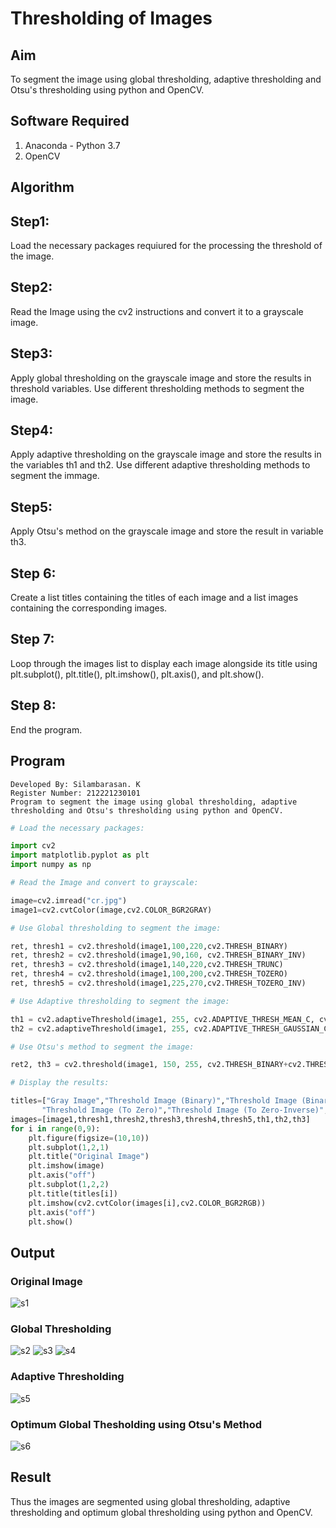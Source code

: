 # Thresholding of Images
## Aim
To segment the image using global thresholding, adaptive thresholding and Otsu's thresholding using python and OpenCV.

## Software Required
1. Anaconda - Python 3.7
2. OpenCV

## Algorithm

## Step1:
Load the necessary packages requiured for the processing the threshold of the image.

## Step2:
Read the Image using the cv2 instructions and convert it to a grayscale image.

## Step3:
Apply global thresholding on the grayscale image and store the results in threshold variables. Use different thresholding methods to segment the image.

## Step4:
Apply adaptive thresholding on the grayscale image and store the results in the variables th1 and th2. Use different adaptive thresholding methods to segment the immage.

## Step5:
Apply Otsu's method on the grayscale image and store the result in variable th3.

## Step 6:
Create a list titles containing the titles of each image and a list images containing the corresponding images.

## Step 7:
Loop through the images list to display each image alongside its title using plt.subplot(), plt.title(), plt.imshow(), plt.axis(), and plt.show().

## Step 8:
End the program.

## Program
```
Developed By: Silambarasan. K
Register Number: 212221230101
Program to segment the image using global thresholding, adaptive thresholding and Otsu's thresholding using python and OpenCV.
```

```py
# Load the necessary packages:

import cv2
import matplotlib.pyplot as plt
import numpy as np

```
```py
# Read the Image and convert to grayscale:

image=cv2.imread("cr.jpg")
image1=cv2.cvtColor(image,cv2.COLOR_BGR2GRAY)
```

```py
# Use Global thresholding to segment the image:

ret, thresh1 = cv2.threshold(image1,100,220,cv2.THRESH_BINARY)
ret, thresh2 = cv2.threshold(image1,90,160, cv2.THRESH_BINARY_INV)
ret, thresh3 = cv2.threshold(image1,140,220,cv2.THRESH_TRUNC)
ret, thresh4 = cv2.threshold(image1,100,200,cv2.THRESH_TOZERO)
ret, thresh5 = cv2.threshold(image1,225,270,cv2.THRESH_TOZERO_INV)
```

```py
# Use Adaptive thresholding to segment the image:

th1 = cv2.adaptiveThreshold(image1, 255, cv2.ADAPTIVE_THRESH_MEAN_C, cv2.THRESH_BINARY, 11, 3)
th2 = cv2.adaptiveThreshold(image1, 255, cv2.ADAPTIVE_THRESH_GAUSSIAN_C, cv2.THRESH_BINARY, 11, 3)
```

```py
# Use Otsu's method to segment the image:

ret2, th3 = cv2.threshold(image1, 150, 255, cv2.THRESH_BINARY+cv2.THRESH_OTSU)
```

```py
# Display the results:

titles=["Gray Image","Threshold Image (Binary)","Threshold Image (Binary Inverse)","Threshold Image (Truncate)",
       "Threshold Image (To Zero)","Threshold Image (To Zero-Inverse)","Adaptive Threshold (Mean)","Adaptive Threshold (Gaussian)","Otsu"]
images=[image1,thresh1,thresh2,thresh3,thresh4,thresh5,th1,th2,th3]
for i in range(0,9):
    plt.figure(figsize=(10,10))
    plt.subplot(1,2,1)
    plt.title("Original Image")
    plt.imshow(image)
    plt.axis("off")
    plt.subplot(1,2,2)
    plt.title(titles[i])
    plt.imshow(cv2.cvtColor(images[i],cv2.COLOR_BGR2RGB))
    plt.axis("off")
    plt.show()

```
## Output

### Original Image
![s1](https://github.com/simbu07/Thresholding/assets/94525786/a8af1d3f-535b-4632-9456-d23bd1e1aabd)


### Global Thresholding
![s2](https://github.com/simbu07/Thresholding/assets/94525786/f39c2c9d-2ab7-4005-8c52-7647bda8f186)
![s3](https://github.com/simbu07/Thresholding/assets/94525786/1f70820c-5fbc-483a-a082-5b06e52cfd55)
![s4](https://github.com/simbu07/Thresholding/assets/94525786/fb754ff1-da96-46e5-a7ca-dcc2de8851ed)


### Adaptive Thresholding
![s5](https://github.com/simbu07/Thresholding/assets/94525786/5399c096-7fa5-4cda-acd0-63e1540870f9)


### Optimum Global Thesholding using Otsu's Method
![s6](https://github.com/simbu07/Thresholding/assets/94525786/59cd3311-ff40-4cba-8825-d3e7b30c302a)



## Result
Thus the images are segmented using global thresholding, adaptive thresholding and optimum global thresholding using python and OpenCV.

